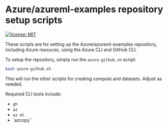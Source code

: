# Azure/azureml-examples repository setup scripts

[![license: MIT](https://img.shields.io/badge/License-MIT-purple.svg)](../LICENSE)

These scripts are for setting up the Azure/azureml-examples repository, including Azure resouces, using the Azure CLI and GitHub CLI.

To setup the repository, simply run the `azure-github.sh` script:

```bash
bash azure-github.sh
```

This will run the other scripts for creating compute and datasets. Adjust as needed.

Required CLI tools include:

- `gh`
- `az`
- `az ml`
- `azcopy``

